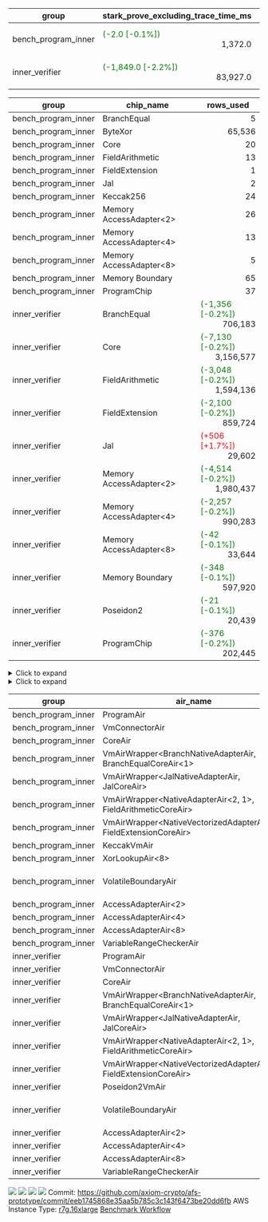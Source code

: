 | group | stark_prove_excluding_trace_time_ms | total_cells | total_cells_used | total_proof_time_ms | trace_gen_time_ms | verify_program_compile_ms |
| --- | --- | --- | --- | --- | --- | --- |
| bench_program_inner | <span style="color: green">(-2.0 [-0.1%])</span> <div style='text-align: right'>1,372.0</div>  | <span style="color: green">(-1,536 [-0.1%])</span> <div style='text-align: right'>1,915,152</div>  | <span style="color: green">(-520 [-0.4%])</span> <div style='text-align: right'>145,208</div>  | <span style="color: green">(-5.0 [-0.4%])</span> <div style='text-align: right'>1,391.0</div>  | <span style="color: green">(-3.0 [-13.6%])</span> <div style='text-align: right'>19.0</div>  |  |
| inner_verifier | <span style="color: green">(-1,849.0 [-2.2%])</span> <div style='text-align: right'>83,927.0</div>  | <span style="color: green">(-8,388,608 [-1.2%])</span> <div style='text-align: right'>706,805,784</div>  | <span style="color: green">(-5,472,177 [-1.7%])</span> <div style='text-align: right'>322,714,060</div>  | <span style="color: green">(-2,277.0 [-2.3%])</span> <div style='text-align: right'>96,757.0</div>  | <span style="color: green">(-428.0 [-3.2%])</span> <div style='text-align: right'>12,830.0</div>  | <span style="color: green">(-549.0 [-1.2%])</span> <div style='text-align: right'>45,517.0</div>  |

| group | chip_name | rows_used |
| --- | --- | --- |
| bench_program_inner | BranchEqual | <div style='text-align: right'>5</div>  |
| bench_program_inner | ByteXor | <div style='text-align: right'>65,536</div>  |
| bench_program_inner | Core | <div style='text-align: right'>20</div>  |
| bench_program_inner | FieldArithmetic | <div style='text-align: right'>13</div>  |
| bench_program_inner | FieldExtension | <div style='text-align: right'>1</div>  |
| bench_program_inner | Jal | <div style='text-align: right'>2</div>  |
| bench_program_inner | Keccak256 | <div style='text-align: right'>24</div>  |
| bench_program_inner | Memory AccessAdapter<2> | <div style='text-align: right'>26</div>  |
| bench_program_inner | Memory AccessAdapter<4> | <div style='text-align: right'>13</div>  |
| bench_program_inner | Memory AccessAdapter<8> | <div style='text-align: right'>5</div>  |
| bench_program_inner | Memory Boundary | <div style='text-align: right'>65</div>  |
| bench_program_inner | ProgramChip | <div style='text-align: right'>37</div>  |
| inner_verifier | BranchEqual | <span style="color: green">(-1,356 [-0.2%])</span> <div style='text-align: right'>706,183</div>  |
| inner_verifier | Core | <span style="color: green">(-7,130 [-0.2%])</span> <div style='text-align: right'>3,156,577</div>  |
| inner_verifier | FieldArithmetic | <span style="color: green">(-3,048 [-0.2%])</span> <div style='text-align: right'>1,594,136</div>  |
| inner_verifier | FieldExtension | <span style="color: green">(-2,100 [-0.2%])</span> <div style='text-align: right'>859,724</div>  |
| inner_verifier | Jal | <span style="color: red">(+506 [+1.7%])</span> <div style='text-align: right'>29,602</div>  |
| inner_verifier | Memory AccessAdapter<2> | <span style="color: green">(-4,514 [-0.2%])</span> <div style='text-align: right'>1,980,437</div>  |
| inner_verifier | Memory AccessAdapter<4> | <span style="color: green">(-2,257 [-0.2%])</span> <div style='text-align: right'>990,283</div>  |
| inner_verifier | Memory AccessAdapter<8> | <span style="color: green">(-42 [-0.1%])</span> <div style='text-align: right'>33,644</div>  |
| inner_verifier | Memory Boundary | <span style="color: green">(-348 [-0.1%])</span> <div style='text-align: right'>597,920</div>  |
| inner_verifier | Poseidon2 | <span style="color: green">(-21 [-0.1%])</span> <div style='text-align: right'>20,439</div>  |
| inner_verifier | ProgramChip | <span style="color: green">(-376 [-0.2%])</span> <div style='text-align: right'>202,445</div>  |

<details>
<summary>Click to expand</summary>

| group | dsl_ir | opcode | frequency |
| --- | --- | --- | --- |
| bench_program_inner |  | JAL | <div style='text-align: right'>1</div>  |
| bench_program_inner |  | STOREW | <div style='text-align: right'>2</div>  |
| bench_program_inner | AddE | FE4ADD | <div style='text-align: right'>1</div>  |
| bench_program_inner | AddF | ADD | <div style='text-align: right'>1</div>  |
| bench_program_inner | AddVI | ADD | <div style='text-align: right'>6</div>  |
| bench_program_inner | Alloc | ADD | <div style='text-align: right'>2</div>  |
| bench_program_inner | Alloc | LOADW | <div style='text-align: right'>2</div>  |
| bench_program_inner | Alloc | MUL | <div style='text-align: right'>2</div>  |
| bench_program_inner | For | ADD | <div style='text-align: right'>2</div>  |
| bench_program_inner | For | BNE | <div style='text-align: right'>3</div>  |
| bench_program_inner | For | JAL | <div style='text-align: right'>1</div>  |
| bench_program_inner | For | STOREW | <div style='text-align: right'>1</div>  |
| bench_program_inner | IfEqI | BNE | <div style='text-align: right'>2</div>  |
| bench_program_inner | ImmE | STOREW | <div style='text-align: right'>8</div>  |
| bench_program_inner | ImmF | STOREW | <div style='text-align: right'>2</div>  |
| bench_program_inner | ImmV | STOREW | <div style='text-align: right'>3</div>  |
| bench_program_inner | Keccak256 | KECCAK256 | <div style='text-align: right'>1</div>  |
| bench_program_inner | StoreV | STOREW2 | <div style='text-align: right'>2</div>  |
| inner_verifier |  | JAL | <div style='text-align: right'>1</div>  |
| inner_verifier |  | STOREW | <div style='text-align: right'>2</div>  |
| inner_verifier | AddE | FE4ADD | <span style="color: green">(-530 [-0.2%])</span> <div style='text-align: right'>228,023</div>  |
| inner_verifier | AddEFFI | LOADW | <div style='text-align: right'>132</div>  |
| inner_verifier | AddEFFI | STOREW | <div style='text-align: right'>396</div>  |
| inner_verifier | AddEFI | ADD | <span style="color: red">(+4 [+1.8%])</span> <div style='text-align: right'>224</div>  |
| inner_verifier | AddEI | ADD | <span style="color: green">(-92 [-0.1%])</span> <div style='text-align: right'>67,484</div>  |
| inner_verifier | AddFI | ADD | <span style="color: red">(+20 [+0.1%])</span> <div style='text-align: right'>13,627</div>  |
| inner_verifier | AddV | ADD | <div style='text-align: right'>6,239</div>  |
| inner_verifier | AddVI | ADD | <span style="color: green">(-504 [-0.2%])</span> <div style='text-align: right'>278,594</div>  |
| inner_verifier | Alloc | ADD | <div style='text-align: right'>24,510</div>  |
| inner_verifier | Alloc | LOADW | <div style='text-align: right'>24,510</div>  |
| inner_verifier | Alloc | MUL | <div style='text-align: right'>14,809</div>  |
| inner_verifier | AssertEqE | BNE | <div style='text-align: right'>140</div>  |
| inner_verifier | AssertEqEI | BNE | <div style='text-align: right'>4</div>  |
| inner_verifier | AssertEqF | BNE | <div style='text-align: right'>4,054</div>  |
| inner_verifier | AssertEqV | BNE | <div style='text-align: right'>1,204</div>  |
| inner_verifier | AssertEqVI | BNE | <div style='text-align: right'>171</div>  |
| inner_verifier | CycleTrackerEnd | CT_END | <span style="color: green">(-252 [-0.2%])</span> <div style='text-align: right'>107,107</div>  |
| inner_verifier | CycleTrackerStart | CT_START | <span style="color: green">(-252 [-0.2%])</span> <div style='text-align: right'>107,107</div>  |
| inner_verifier | DivE | BBE4DIV | <span style="color: green">(-504 [-0.3%])</span> <div style='text-align: right'>198,961</div>  |
| inner_verifier | DivEIN | BBE4DIV | <div style='text-align: right'>36</div>  |
| inner_verifier | DivEIN | STOREW | <div style='text-align: right'>144</div>  |
| inner_verifier | DivFIN | DIV | <div style='text-align: right'>86</div>  |
| inner_verifier | For | ADD | <span style="color: green">(-1,104 [-0.2%])</span> <div style='text-align: right'>540,643</div>  |
| inner_verifier | For | BNE | <span style="color: green">(-1,104 [-0.2%])</span> <div style='text-align: right'>560,394</div>  |
| inner_verifier | For | JAL | <div style='text-align: right'>19,751</div>  |
| inner_verifier | For | LOADW | <div style='text-align: right'>1,029</div>  |
| inner_verifier | For | STOREW | <div style='text-align: right'>18,722</div>  |
| inner_verifier | HintBitsF | HINT_BITS | <div style='text-align: right'>22</div>  |
| inner_verifier | HintInputVec | HINT_INPUT | <div style='text-align: right'>9,701</div>  |
| inner_verifier | IfEq | BNE | <div style='text-align: right'>7,587</div>  |
| inner_verifier | IfEqI | BNE | <span style="color: green">(-252 [-0.2%])</span> <div style='text-align: right'>124,657</div>  |
| inner_verifier | IfEqI | JAL | <span style="color: red">(+506 [+5.4%])</span> <div style='text-align: right'>9,830</div>  |
| inner_verifier | IfNe | BEQ | <div style='text-align: right'>6,893</div>  |
| inner_verifier | IfNe | JAL | <div style='text-align: right'>20</div>  |
| inner_verifier | IfNeI | BEQ | <div style='text-align: right'>1,079</div>  |
| inner_verifier | ImmE | STOREW | <span style="color: green">(-60 [-0.5%])</span> <div style='text-align: right'>12,508</div>  |
| inner_verifier | ImmF | STOREW | <div style='text-align: right'>15,873</div>  |
| inner_verifier | ImmV | STOREW | <span style="color: green">(-42 [-0.2%])</span> <div style='text-align: right'>22,303</div>  |
| inner_verifier | LoadE | LOADW | <span style="color: green">(-96 [-0.2%])</span> <div style='text-align: right'>42,232</div>  |
| inner_verifier | LoadE | LOADW2 | <span style="color: green">(-2,016 [-0.2%])</span> <div style='text-align: right'>818,552</div>  |
| inner_verifier | LoadF | LOADW | <div style='text-align: right'>11,473</div>  |
| inner_verifier | LoadF | LOADW2 | <span style="color: green">(-756 [-0.2%])</span> <div style='text-align: right'>305,859</div>  |
| inner_verifier | LoadV | LOADW | <div style='text-align: right'>11,843</div>  |
| inner_verifier | LoadV | LOADW2 | <div style='text-align: right'>70,929</div>  |
| inner_verifier | MulE | BBE4MUL | <span style="color: green">(-1,038 [-0.2%])</span> <div style='text-align: right'>416,127</div>  |
| inner_verifier | MulEF | MUL | <div style='text-align: right'>1,716</div>  |
| inner_verifier | MulEFI | MUL | <span style="color: green">(-16 [-1.1%])</span> <div style='text-align: right'>1,424</div>  |
| inner_verifier | MulEI | BBE4MUL | <span style="color: green">(-8 [-0.3%])</span> <div style='text-align: right'>2,720</div>  |
| inner_verifier | MulEI | STOREW | <span style="color: green">(-32 [-0.3%])</span> <div style='text-align: right'>10,880</div>  |
| inner_verifier | MulF | MUL | <div style='text-align: right'>24,377</div>  |
| inner_verifier | MulFI | MUL | <div style='text-align: right'>14</div>  |
| inner_verifier | MulV | MUL | <div style='text-align: right'>682</div>  |
| inner_verifier | MulVI | MUL | <div style='text-align: right'>8,441</div>  |
| inner_verifier | NegE | MUL | <div style='text-align: right'>204</div>  |
| inner_verifier | Poseidon2CompressBabyBear | COMP_POS2 | <div style='text-align: right'>7,287</div>  |
| inner_verifier | Poseidon2PermuteBabyBear | PERM_POS2 | <span style="color: green">(-21 [-0.2%])</span> <div style='text-align: right'>13,152</div>  |
| inner_verifier | StoreE | STOREW | <div style='text-align: right'>11,268</div>  |
| inner_verifier | StoreE | STOREW2 | <div style='text-align: right'>12,500</div>  |
| inner_verifier | StoreF | STOREW | <div style='text-align: right'>13,388</div>  |
| inner_verifier | StoreF | STOREW2 | <span style="color: green">(-252 [-0.2%])</span> <div style='text-align: right'>103,958</div>  |
| inner_verifier | StoreHintWord | ADD | <span style="color: green">(-348 [-0.2%])</span> <div style='text-align: right'>195,323</div>  |
| inner_verifier | StoreHintWord | SHINTW | <span style="color: green">(-348 [-0.2%])</span> <div style='text-align: right'>205,706</div>  |
| inner_verifier | StoreV | STOREW | <div style='text-align: right'>1,424</div>  |
| inner_verifier | StoreV | STOREW2 | <div style='text-align: right'>25,463</div>  |
| inner_verifier | SubE | FE4SUB | <span style="color: green">(-20 [-0.1%])</span> <div style='text-align: right'>13,857</div>  |
| inner_verifier | SubEF | LOADW | <span style="color: green">(-3,024 [-0.3%])</span> <div style='text-align: right'>1,191,546</div>  |
| inner_verifier | SubEF | SUB | <span style="color: green">(-1,008 [-0.3%])</span> <div style='text-align: right'>397,182</div>  |
| inner_verifier | SubEFI | ADD | <div style='text-align: right'>1,256</div>  |
| inner_verifier | SubEI | ADD | <div style='text-align: right'>288</div>  |
| inner_verifier | SubV | SUB | <div style='text-align: right'>15,386</div>  |
| inner_verifier | SubVI | SUB | <div style='text-align: right'>1,270</div>  |
| inner_verifier | SubVIN | SUB | <div style='text-align: right'>357</div>  |

</details>

<details>
<summary>Click to expand</summary>

| group | air_name | dsl_ir | opcode | cells_used |
| --- | --- | --- | --- | --- |
| bench_program_inner | <JalNativeAdapterAir,JalCoreAir> |  | JAL | <div style='text-align: right'>10</div>  |
| bench_program_inner | Boundary |  | JAL | <span style="color: green">(-8 [-42.1%])</span> <div style='text-align: right'>11</div>  |
| bench_program_inner | Boundary |  | STOREW | <span style="color: green">(-16 [-42.1%])</span> <div style='text-align: right'>22</div>  |
| bench_program_inner | CoreAir |  | STOREW | <div style='text-align: right'>110</div>  |
| bench_program_inner | <NativeVectorizedAdapterAir<4>,FieldExtensionCoreAir> | AddE | FE4ADD | <div style='text-align: right'>40</div>  |
| bench_program_inner | AccessAdapter<2> | AddE | FE4ADD | <div style='text-align: right'>66</div>  |
| bench_program_inner | AccessAdapter<4> | AddE | FE4ADD | <div style='text-align: right'>39</div>  |
| bench_program_inner | Boundary | AddE | FE4ADD | <span style="color: green">(-32 [-42.1%])</span> <div style='text-align: right'>44</div>  |
| bench_program_inner | <NativeAdapterAir<2, 1>,FieldArithmeticCoreAir> | AddF | ADD | <div style='text-align: right'>30</div>  |
| bench_program_inner | Boundary | AddF | ADD | <span style="color: green">(-8 [-42.1%])</span> <div style='text-align: right'>11</div>  |
| bench_program_inner | <NativeAdapterAir<2, 1>,FieldArithmeticCoreAir> | AddVI | ADD | <div style='text-align: right'>180</div>  |
| bench_program_inner | Boundary | AddVI | ADD | <span style="color: green">(-16 [-42.1%])</span> <div style='text-align: right'>22</div>  |
| bench_program_inner | <NativeAdapterAir<2, 1>,FieldArithmeticCoreAir> | Alloc | ADD | <div style='text-align: right'>60</div>  |
| bench_program_inner | Boundary | Alloc | LOADW | <span style="color: green">(-16 [-42.1%])</span> <div style='text-align: right'>22</div>  |
| bench_program_inner | CoreAir | Alloc | LOADW | <div style='text-align: right'>110</div>  |
| bench_program_inner | <NativeAdapterAir<2, 1>,FieldArithmeticCoreAir> | Alloc | MUL | <div style='text-align: right'>60</div>  |
| bench_program_inner | <NativeAdapterAir<2, 1>,FieldArithmeticCoreAir> | For | ADD | <div style='text-align: right'>60</div>  |
| bench_program_inner | <BranchNativeAdapterAir,BranchEqualCoreAir<1>> | For | BNE | <div style='text-align: right'>69</div>  |
| bench_program_inner | <JalNativeAdapterAir,JalCoreAir> | For | JAL | <div style='text-align: right'>10</div>  |
| bench_program_inner | Boundary | For | STOREW | <span style="color: green">(-8 [-42.1%])</span> <div style='text-align: right'>11</div>  |
| bench_program_inner | CoreAir | For | STOREW | <div style='text-align: right'>55</div>  |
| bench_program_inner | <BranchNativeAdapterAir,BranchEqualCoreAir<1>> | IfEqI | BNE | <div style='text-align: right'>46</div>  |
| bench_program_inner | Boundary | ImmE | STOREW | <span style="color: green">(-64 [-42.1%])</span> <div style='text-align: right'>88</div>  |
| bench_program_inner | CoreAir | ImmE | STOREW | <div style='text-align: right'>440</div>  |
| bench_program_inner | Boundary | ImmF | STOREW | <span style="color: green">(-16 [-42.1%])</span> <div style='text-align: right'>22</div>  |
| bench_program_inner | CoreAir | ImmF | STOREW | <div style='text-align: right'>110</div>  |
| bench_program_inner | Boundary | ImmV | STOREW | <span style="color: green">(-16 [-42.1%])</span> <div style='text-align: right'>22</div>  |
| bench_program_inner | CoreAir | ImmV | STOREW | <div style='text-align: right'>165</div>  |
| bench_program_inner | AccessAdapter<2> | Keccak256 | KECCAK256 | <div style='text-align: right'>220</div>  |
| bench_program_inner | AccessAdapter<4> | Keccak256 | KECCAK256 | <div style='text-align: right'>130</div>  |
| bench_program_inner | AccessAdapter<8> | Keccak256 | KECCAK256 | <div style='text-align: right'>85</div>  |
| bench_program_inner | Boundary | Keccak256 | KECCAK256 | <span style="color: green">(-304 [-42.1%])</span> <div style='text-align: right'>418</div>  |
| bench_program_inner | KeccakVmAir | Keccak256 | KECCAK256 | <div style='text-align: right'>76,752</div>  |
| bench_program_inner | Boundary | StoreV | STOREW2 | <span style="color: green">(-16 [-42.1%])</span> <div style='text-align: right'>22</div>  |
| bench_program_inner | CoreAir | StoreV | STOREW2 | <div style='text-align: right'>110</div>  |
| inner_verifier | <JalNativeAdapterAir,JalCoreAir> |  | JAL | <div style='text-align: right'>10</div>  |
| inner_verifier | Boundary |  | JAL | <span style="color: green">(-8 [-42.1%])</span> <div style='text-align: right'>11</div>  |
| inner_verifier | Boundary |  | STOREW | <span style="color: green">(-16 [-42.1%])</span> <div style='text-align: right'>22</div>  |
| inner_verifier | CoreAir |  | STOREW | <div style='text-align: right'>110</div>  |
| inner_verifier | <NativeVectorizedAdapterAir<4>,FieldExtensionCoreAir> | AddE | FE4ADD | <span style="color: green">(-21,200 [-0.2%])</span> <div style='text-align: right'>9,120,920</div>  |
| inner_verifier | AccessAdapter<2> | AddE | FE4ADD | <span style="color: green">(-242 [-0.0%])</span> <div style='text-align: right'>1,111,726</div>  |
| inner_verifier | AccessAdapter<4> | AddE | FE4ADD | <span style="color: green">(-143 [-0.0%])</span> <div style='text-align: right'>656,929</div>  |
| inner_verifier | Boundary | AddE | FE4ADD | <span style="color: green">(-871,936 [-42.1%])</span> <div style='text-align: right'>1,198,912</div>  |
| inner_verifier | AccessAdapter<2> | AddEFFI | LOADW | <span style="color: green">(-22 [-2.3%])</span> <div style='text-align: right'>946</div>  |
| inner_verifier | AccessAdapter<4> | AddEFFI | LOADW | <span style="color: green">(-26 [-2.3%])</span> <div style='text-align: right'>1,118</div>  |
| inner_verifier | Boundary | AddEFFI | LOADW | <span style="color: green">(-176 [-42.1%])</span> <div style='text-align: right'>242</div>  |
| inner_verifier | CoreAir | AddEFFI | LOADW | <div style='text-align: right'>7,260</div>  |
| inner_verifier | AccessAdapter<2> | AddEFFI | STOREW | <span style="color: green">(-22 [-2.3%])</span> <div style='text-align: right'>946</div>  |
| inner_verifier | Boundary | AddEFFI | STOREW | <span style="color: green">(-528 [-42.1%])</span> <div style='text-align: right'>726</div>  |
| inner_verifier | CoreAir | AddEFFI | STOREW | <div style='text-align: right'>21,780</div>  |
| inner_verifier | <NativeAdapterAir<2, 1>,FieldArithmeticCoreAir> | AddEFI | ADD | <span style="color: red">(+120 [+1.8%])</span> <div style='text-align: right'>6,720</div>  |
| inner_verifier | AccessAdapter<2> | AddEFI | ADD | <span style="color: red">(+110 [+13.9%])</span> <div style='text-align: right'>902</div>  |
| inner_verifier | AccessAdapter<4> | AddEFI | ADD | <span style="color: red">(+65 [+13.9%])</span> <div style='text-align: right'>533</div>  |
| inner_verifier | Boundary | AddEFI | ADD | <span style="color: green">(-896 [-42.1%])</span> <div style='text-align: right'>1,232</div>  |
| inner_verifier | <NativeAdapterAir<2, 1>,FieldArithmeticCoreAir> | AddEI | ADD | <span style="color: green">(-2,760 [-0.1%])</span> <div style='text-align: right'>2,024,520</div>  |
| inner_verifier | AccessAdapter<2> | AddEI | ADD | <span style="color: green">(-264 [-0.1%])</span> <div style='text-align: right'>378,730</div>  |
| inner_verifier | AccessAdapter<4> | AddEI | ADD | <span style="color: green">(-156 [-0.1%])</span> <div style='text-align: right'>223,795</div>  |
| inner_verifier | Boundary | AddEI | ADD | <span style="color: green">(-476,100 [-42.1%])</span> <div style='text-align: right'>654,324</div>  |
| inner_verifier | <NativeAdapterAir<2, 1>,FieldArithmeticCoreAir> | AddFI | ADD | <span style="color: red">(+600 [+0.1%])</span> <div style='text-align: right'>408,810</div>  |
| inner_verifier | Boundary | AddFI | ADD | <span style="color: green">(-192 [-42.1%])</span> <div style='text-align: right'>264</div>  |
| inner_verifier | <NativeAdapterAir<2, 1>,FieldArithmeticCoreAir> | AddV | ADD | <div style='text-align: right'>187,170</div>  |
| inner_verifier | Boundary | AddV | ADD | <span style="color: green">(-16 [-42.1%])</span> <div style='text-align: right'>22</div>  |
| inner_verifier | <NativeAdapterAir<2, 1>,FieldArithmeticCoreAir> | AddVI | ADD | <span style="color: green">(-15,120 [-0.2%])</span> <div style='text-align: right'>8,357,820</div>  |
| inner_verifier | Boundary | AddVI | ADD | <span style="color: green">(-6,280 [-42.1%])</span> <div style='text-align: right'>8,635</div>  |
| inner_verifier | <NativeAdapterAir<2, 1>,FieldArithmeticCoreAir> | Alloc | ADD | <div style='text-align: right'>735,300</div>  |
| inner_verifier | Boundary | Alloc | LOADW | <span style="color: green">(-696 [-42.1%])</span> <div style='text-align: right'>957</div>  |
| inner_verifier | CoreAir | Alloc | LOADW | <div style='text-align: right'>1,348,050</div>  |
| inner_verifier | <NativeAdapterAir<2, 1>,FieldArithmeticCoreAir> | Alloc | MUL | <div style='text-align: right'>444,270</div>  |
| inner_verifier | AccessAdapter<2> | Alloc | MUL | <div style='text-align: right'>22</div>  |
| inner_verifier | AccessAdapter<4> | Alloc | MUL | <div style='text-align: right'>26</div>  |
| inner_verifier | <BranchNativeAdapterAir,BranchEqualCoreAir<1>> | AssertEqE | BNE | <div style='text-align: right'>3,220</div>  |
| inner_verifier | AccessAdapter<2> | AssertEqE | BNE | <div style='text-align: right'>770</div>  |
| inner_verifier | AccessAdapter<4> | AssertEqE | BNE | <div style='text-align: right'>455</div>  |
| inner_verifier | <BranchNativeAdapterAir,BranchEqualCoreAir<1>> | AssertEqEI | BNE | <div style='text-align: right'>92</div>  |
| inner_verifier | AccessAdapter<2> | AssertEqEI | BNE | <div style='text-align: right'>22</div>  |
| inner_verifier | AccessAdapter<4> | AssertEqEI | BNE | <div style='text-align: right'>13</div>  |
| inner_verifier | <BranchNativeAdapterAir,BranchEqualCoreAir<1>> | AssertEqF | BNE | <div style='text-align: right'>93,242</div>  |
| inner_verifier | <BranchNativeAdapterAir,BranchEqualCoreAir<1>> | AssertEqV | BNE | <div style='text-align: right'>27,692</div>  |
| inner_verifier | <BranchNativeAdapterAir,BranchEqualCoreAir<1>> | AssertEqVI | BNE | <div style='text-align: right'>3,933</div>  |
| inner_verifier | CoreAir | CycleTrackerEnd | CT_END | <span style="color: green">(-13,860 [-0.2%])</span> <div style='text-align: right'>5,890,885</div>  |
| inner_verifier | CoreAir | CycleTrackerStart | CT_START | <span style="color: green">(-13,860 [-0.2%])</span> <div style='text-align: right'>5,890,885</div>  |
| inner_verifier | <NativeVectorizedAdapterAir<4>,FieldExtensionCoreAir> | DivE | BBE4DIV | <span style="color: green">(-20,160 [-0.3%])</span> <div style='text-align: right'>7,958,440</div>  |
| inner_verifier | AccessAdapter<2> | DivE | BBE4DIV | <span style="color: green">(-22,176 [-0.3%])</span> <div style='text-align: right'>8,738,290</div>  |
| inner_verifier | AccessAdapter<4> | DivE | BBE4DIV | <span style="color: green">(-13,104 [-0.3%])</span> <div style='text-align: right'>5,163,535</div>  |
| inner_verifier | <NativeVectorizedAdapterAir<4>,FieldExtensionCoreAir> | DivEIN | BBE4DIV | <div style='text-align: right'>1,440</div>  |
| inner_verifier | AccessAdapter<2> | DivEIN | BBE4DIV | <span style="color: red">(+66 [+4.5%])</span> <div style='text-align: right'>1,540</div>  |
| inner_verifier | AccessAdapter<4> | DivEIN | BBE4DIV | <span style="color: red">(+39 [+4.5%])</span> <div style='text-align: right'>910</div>  |
| inner_verifier | Boundary | DivEIN | BBE4DIV | <span style="color: green">(-192 [-42.1%])</span> <div style='text-align: right'>264</div>  |
| inner_verifier | AccessAdapter<2> | DivEIN | STOREW | <div style='text-align: right'>517</div>  |
| inner_verifier | AccessAdapter<4> | DivEIN | STOREW | <div style='text-align: right'>143</div>  |
| inner_verifier | CoreAir | DivEIN | STOREW | <div style='text-align: right'>7,920</div>  |
| inner_verifier | <NativeAdapterAir<2, 1>,FieldArithmeticCoreAir> | DivFIN | DIV | <div style='text-align: right'>2,580</div>  |
| inner_verifier | <NativeAdapterAir<2, 1>,FieldArithmeticCoreAir> | For | ADD | <span style="color: green">(-33,120 [-0.2%])</span> <div style='text-align: right'>16,219,290</div>  |
| inner_verifier | <BranchNativeAdapterAir,BranchEqualCoreAir<1>> | For | BNE | <span style="color: green">(-25,392 [-0.2%])</span> <div style='text-align: right'>12,889,062</div>  |
| inner_verifier | <JalNativeAdapterAir,JalCoreAir> | For | JAL | <div style='text-align: right'>197,510</div>  |
| inner_verifier | AccessAdapter<2> | For | JAL | <div style='text-align: right'>473</div>  |
| inner_verifier | AccessAdapter<4> | For | JAL | <div style='text-align: right'>559</div>  |
| inner_verifier | Boundary | For | LOADW | <span style="color: green">(-168 [-42.1%])</span> <div style='text-align: right'>231</div>  |
| inner_verifier | CoreAir | For | LOADW | <div style='text-align: right'>56,595</div>  |
| inner_verifier | Boundary | For | STOREW | <span style="color: green">(-408 [-42.1%])</span> <div style='text-align: right'>561</div>  |
| inner_verifier | CoreAir | For | STOREW | <div style='text-align: right'>1,029,710</div>  |
| inner_verifier | CoreAir | HintBitsF | HINT_BITS | <div style='text-align: right'>1,210</div>  |
| inner_verifier | CoreAir | HintInputVec | HINT_INPUT | <div style='text-align: right'>533,555</div>  |
| inner_verifier | <BranchNativeAdapterAir,BranchEqualCoreAir<1>> | IfEq | BNE | <div style='text-align: right'>174,501</div>  |
| inner_verifier | <BranchNativeAdapterAir,BranchEqualCoreAir<1>> | IfEqI | BNE | <span style="color: green">(-5,796 [-0.2%])</span> <div style='text-align: right'>2,867,111</div>  |
| inner_verifier | <JalNativeAdapterAir,JalCoreAir> | IfEqI | JAL | <span style="color: red">(+5,060 [+5.4%])</span> <div style='text-align: right'>98,300</div>  |
| inner_verifier | <BranchNativeAdapterAir,BranchEqualCoreAir<1>> | IfNe | BEQ | <div style='text-align: right'>158,539</div>  |
| inner_verifier | <JalNativeAdapterAir,JalCoreAir> | IfNe | JAL | <div style='text-align: right'>200</div>  |
| inner_verifier | <BranchNativeAdapterAir,BranchEqualCoreAir<1>> | IfNeI | BEQ | <div style='text-align: right'>24,817</div>  |
| inner_verifier | AccessAdapter<2> | ImmE | STOREW | <span style="color: red">(+22 [+0.5%])</span> <div style='text-align: right'>4,114</div>  |
| inner_verifier | AccessAdapter<4> | ImmE | STOREW | <span style="color: red">(+13 [+0.5%])</span> <div style='text-align: right'>2,431</div>  |
| inner_verifier | Boundary | ImmE | STOREW | <span style="color: green">(-90,532 [-42.2%])</span> <div style='text-align: right'>124,168</div>  |
| inner_verifier | CoreAir | ImmE | STOREW | <span style="color: green">(-3,300 [-0.5%])</span> <div style='text-align: right'>687,940</div>  |
| inner_verifier | Boundary | ImmF | STOREW | <span style="color: green">(-984 [-42.1%])</span> <div style='text-align: right'>1,353</div>  |
| inner_verifier | CoreAir | ImmF | STOREW | <div style='text-align: right'>873,015</div>  |
| inner_verifier | Boundary | ImmV | STOREW | <span style="color: green">(-6,344 [-42.1%])</span> <div style='text-align: right'>8,723</div>  |
| inner_verifier | CoreAir | ImmV | STOREW | <span style="color: green">(-2,310 [-0.2%])</span> <div style='text-align: right'>1,226,665</div>  |
| inner_verifier | AccessAdapter<2> | LoadE | LOADW | <span style="color: green">(-682 [-1.1%])</span> <div style='text-align: right'>61,534</div>  |
| inner_verifier | AccessAdapter<4> | LoadE | LOADW | <span style="color: green">(-403 [-1.1%])</span> <div style='text-align: right'>36,361</div>  |
| inner_verifier | Boundary | LoadE | LOADW | <span style="color: green">(-217,200 [-42.0%])</span> <div style='text-align: right'>299,904</div>  |
| inner_verifier | CoreAir | LoadE | LOADW | <span style="color: green">(-5,280 [-0.2%])</span> <div style='text-align: right'>2,322,760</div>  |
| inner_verifier | AccessAdapter<2> | LoadE | LOADW2 | <div style='text-align: right'>24,090</div>  |
| inner_verifier | AccessAdapter<4> | LoadE | LOADW2 | <div style='text-align: right'>14,235</div>  |
| inner_verifier | Boundary | LoadE | LOADW2 | <span style="color: green">(-32 [-42.1%])</span> <div style='text-align: right'>44</div>  |
| inner_verifier | CoreAir | LoadE | LOADW2 | <span style="color: green">(-110,880 [-0.2%])</span> <div style='text-align: right'>45,020,360</div>  |
| inner_verifier | AccessAdapter<2> | LoadF | LOADW | <div style='text-align: right'>22,176</div>  |
| inner_verifier | AccessAdapter<4> | LoadF | LOADW | <div style='text-align: right'>13,104</div>  |
| inner_verifier | AccessAdapter<8> | LoadF | LOADW | <div style='text-align: right'>8,568</div>  |
| inner_verifier | Boundary | LoadF | LOADW | <span style="color: green">(-208 [-42.1%])</span> <div style='text-align: right'>286</div>  |
| inner_verifier | CoreAir | LoadF | LOADW | <div style='text-align: right'>631,015</div>  |
| inner_verifier | AccessAdapter<2> | LoadF | LOADW2 | <div style='text-align: right'>605</div>  |
| inner_verifier | AccessAdapter<4> | LoadF | LOADW2 | <div style='text-align: right'>364</div>  |
| inner_verifier | AccessAdapter<8> | LoadF | LOADW2 | <div style='text-align: right'>391</div>  |
| inner_verifier | Boundary | LoadF | LOADW2 | <span style="color: green">(-216 [-42.1%])</span> <div style='text-align: right'>297</div>  |
| inner_verifier | CoreAir | LoadF | LOADW2 | <span style="color: green">(-41,580 [-0.2%])</span> <div style='text-align: right'>16,822,245</div>  |
| inner_verifier | Boundary | LoadV | LOADW | <span style="color: green">(-5,784 [-42.1%])</span> <div style='text-align: right'>7,953</div>  |
| inner_verifier | CoreAir | LoadV | LOADW | <div style='text-align: right'>651,365</div>  |
| inner_verifier | Boundary | LoadV | LOADW2 | <span style="color: green">(-680 [-42.1%])</span> <div style='text-align: right'>935</div>  |
| inner_verifier | CoreAir | LoadV | LOADW2 | <div style='text-align: right'>3,901,095</div>  |
| inner_verifier | <NativeVectorizedAdapterAir<4>,FieldExtensionCoreAir> | MulE | BBE4MUL | <span style="color: green">(-41,520 [-0.2%])</span> <div style='text-align: right'>16,645,080</div>  |
| inner_verifier | AccessAdapter<2> | MulE | BBE4MUL | <span style="color: green">(-572 [-0.1%])</span> <div style='text-align: right'>498,498</div>  |
| inner_verifier | AccessAdapter<4> | MulE | BBE4MUL | <span style="color: green">(-338 [-0.1%])</span> <div style='text-align: right'>294,567</div>  |
| inner_verifier | Boundary | MulE | BBE4MUL | <span style="color: green">(-510,372 [-42.1%])</span> <div style='text-align: right'>701,448</div>  |
| inner_verifier | <NativeAdapterAir<2, 1>,FieldArithmeticCoreAir> | MulEF | MUL | <div style='text-align: right'>51,480</div>  |
| inner_verifier | AccessAdapter<2> | MulEF | MUL | <span style="color: green">(-44 [-0.5%])</span> <div style='text-align: right'>8,448</div>  |
| inner_verifier | AccessAdapter<4> | MulEF | MUL | <span style="color: green">(-26 [-0.5%])</span> <div style='text-align: right'>4,992</div>  |
| inner_verifier | Boundary | MulEF | MUL | <span style="color: green">(-384 [-42.1%])</span> <div style='text-align: right'>528</div>  |
| inner_verifier | <NativeAdapterAir<2, 1>,FieldArithmeticCoreAir> | MulEFI | MUL | <span style="color: green">(-480 [-1.1%])</span> <div style='text-align: right'>42,720</div>  |
| inner_verifier | AccessAdapter<2> | MulEFI | MUL | <span style="color: green">(-110 [-5.5%])</span> <div style='text-align: right'>1,892</div>  |
| inner_verifier | AccessAdapter<4> | MulEFI | MUL | <span style="color: green">(-65 [-5.5%])</span> <div style='text-align: right'>1,118</div>  |
| inner_verifier | Boundary | MulEFI | MUL | <span style="color: green">(-10,048 [-42.1%])</span> <div style='text-align: right'>13,816</div>  |
| inner_verifier | <NativeVectorizedAdapterAir<4>,FieldExtensionCoreAir> | MulEI | BBE4MUL | <span style="color: green">(-320 [-0.3%])</span> <div style='text-align: right'>108,800</div>  |
| inner_verifier | AccessAdapter<2> | MulEI | BBE4MUL | <span style="color: green">(-22 [-0.0%])</span> <div style='text-align: right'>163,856</div>  |
| inner_verifier | AccessAdapter<4> | MulEI | BBE4MUL | <span style="color: green">(-13 [-0.0%])</span> <div style='text-align: right'>96,824</div>  |
| inner_verifier | Boundary | MulEI | BBE4MUL | <span style="color: green">(-64,544 [-42.1%])</span> <div style='text-align: right'>88,748</div>  |
| inner_verifier | AccessAdapter<2> | MulEI | STOREW | <span style="color: green">(-176 [-0.3%])</span> <div style='text-align: right'>59,598</div>  |
| inner_verifier | AccessAdapter<4> | MulEI | STOREW | <span style="color: green">(-104 [-0.3%])</span> <div style='text-align: right'>35,087</div>  |
| inner_verifier | Boundary | MulEI | STOREW | <span style="color: green">(-24 [-42.1%])</span> <div style='text-align: right'>33</div>  |
| inner_verifier | CoreAir | MulEI | STOREW | <span style="color: green">(-1,760 [-0.3%])</span> <div style='text-align: right'>598,400</div>  |
| inner_verifier | <NativeAdapterAir<2, 1>,FieldArithmeticCoreAir> | MulF | MUL | <div style='text-align: right'>731,310</div>  |
| inner_verifier | Boundary | MulF | MUL | <span style="color: green">(-8 [-42.1%])</span> <div style='text-align: right'>11</div>  |
| inner_verifier | <NativeAdapterAir<2, 1>,FieldArithmeticCoreAir> | MulFI | MUL | <div style='text-align: right'>420</div>  |
| inner_verifier | Boundary | MulFI | MUL | <span style="color: green">(-8 [-42.1%])</span> <div style='text-align: right'>11</div>  |
| inner_verifier | <NativeAdapterAir<2, 1>,FieldArithmeticCoreAir> | MulV | MUL | <div style='text-align: right'>20,460</div>  |
| inner_verifier | Boundary | MulV | MUL | <span style="color: green">(-5,432 [-42.1%])</span> <div style='text-align: right'>7,469</div>  |
| inner_verifier | <NativeAdapterAir<2, 1>,FieldArithmeticCoreAir> | MulVI | MUL | <div style='text-align: right'>253,230</div>  |
| inner_verifier | Boundary | MulVI | MUL | <span style="color: green">(-56 [-42.1%])</span> <div style='text-align: right'>77</div>  |
| inner_verifier | <NativeAdapterAir<2, 1>,FieldArithmeticCoreAir> | NegE | MUL | <div style='text-align: right'>6,120</div>  |
| inner_verifier | AccessAdapter<2> | NegE | MUL | <span style="color: red">(+66 [+5.2%])</span> <div style='text-align: right'>1,342</div>  |
| inner_verifier | AccessAdapter<4> | NegE | MUL | <span style="color: red">(+39 [+5.2%])</span> <div style='text-align: right'>793</div>  |
| inner_verifier | Boundary | NegE | MUL | <span style="color: green">(-992 [-42.1%])</span> <div style='text-align: right'>1,364</div>  |
| inner_verifier | AccessAdapter<2> | Poseidon2CompressBabyBear | COMP_POS2 | <div style='text-align: right'>298,452</div>  |
| inner_verifier | AccessAdapter<4> | Poseidon2CompressBabyBear | COMP_POS2 | <div style='text-align: right'>176,358</div>  |
| inner_verifier | AccessAdapter<8> | Poseidon2CompressBabyBear | COMP_POS2 | <div style='text-align: right'>115,311</div>  |
| inner_verifier | Poseidon2VmAir<BabyBear> | Poseidon2CompressBabyBear | COMP_POS2 | <div style='text-align: right'>3,045,966</div>  |
| inner_verifier | AccessAdapter<2> | Poseidon2PermuteBabyBear | PERM_POS2 | <span style="color: green">(-1,386 [-0.2%])</span> <div style='text-align: right'>618,926</div>  |
| inner_verifier | AccessAdapter<4> | Poseidon2PermuteBabyBear | PERM_POS2 | <span style="color: green">(-819 [-0.2%])</span> <div style='text-align: right'>366,145</div>  |
| inner_verifier | AccessAdapter<8> | Poseidon2PermuteBabyBear | PERM_POS2 | <span style="color: green">(-357 [-0.1%])</span> <div style='text-align: right'>241,179</div>  |
| inner_verifier | Poseidon2VmAir<BabyBear> | Poseidon2PermuteBabyBear | PERM_POS2 | <span style="color: green">(-8,778 [-0.2%])</span> <div style='text-align: right'>5,497,536</div>  |
| inner_verifier | AccessAdapter<2> | StoreE | STOREW | <div style='text-align: right'>7,898</div>  |
| inner_verifier | AccessAdapter<4> | StoreE | STOREW | <div style='text-align: right'>4,667</div>  |
| inner_verifier | Boundary | StoreE | STOREW | <span style="color: green">(-90,144 [-42.1%])</span> <div style='text-align: right'>123,948</div>  |
| inner_verifier | CoreAir | StoreE | STOREW | <div style='text-align: right'>619,740</div>  |
| inner_verifier | AccessAdapter<2> | StoreE | STOREW2 | <div style='text-align: right'>52,668</div>  |
| inner_verifier | AccessAdapter<4> | StoreE | STOREW2 | <div style='text-align: right'>31,122</div>  |
| inner_verifier | Boundary | StoreE | STOREW2 | <span style="color: green">(-11,968 [-42.1%])</span> <div style='text-align: right'>16,456</div>  |
| inner_verifier | CoreAir | StoreE | STOREW2 | <div style='text-align: right'>687,500</div>  |
| inner_verifier | Boundary | StoreF | STOREW | <span style="color: green">(-107,104 [-42.1%])</span> <div style='text-align: right'>147,268</div>  |
| inner_verifier | CoreAir | StoreF | STOREW | <div style='text-align: right'>736,340</div>  |
| inner_verifier | AccessAdapter<2> | StoreF | STOREW2 | <span style="color: green">(-1,386 [-0.3%])</span> <div style='text-align: right'>529,562</div>  |
| inner_verifier | AccessAdapter<4> | StoreF | STOREW2 | <span style="color: green">(-819 [-0.3%])</span> <div style='text-align: right'>313,339</div>  |
| inner_verifier | AccessAdapter<8> | StoreF | STOREW2 | <span style="color: green">(-357 [-0.2%])</span> <div style='text-align: right'>206,499</div>  |
| inner_verifier | Boundary | StoreF | STOREW2 | <span style="color: green">(-24,928 [-42.1%])</span> <div style='text-align: right'>34,276</div>  |
| inner_verifier | CoreAir | StoreF | STOREW2 | <span style="color: green">(-13,860 [-0.2%])</span> <div style='text-align: right'>5,717,690</div>  |
| inner_verifier | <NativeAdapterAir<2, 1>,FieldArithmeticCoreAir> | StoreHintWord | ADD | <span style="color: green">(-10,440 [-0.2%])</span> <div style='text-align: right'>5,859,690</div>  |
| inner_verifier | Boundary | StoreHintWord | SHINTW | <span style="color: green">(-1,652,260 [-42.2%])</span> <div style='text-align: right'>2,262,766</div>  |
| inner_verifier | CoreAir | StoreHintWord | SHINTW | <span style="color: green">(-19,140 [-0.2%])</span> <div style='text-align: right'>11,313,830</div>  |
| inner_verifier | Boundary | StoreV | STOREW | <span style="color: green">(-11,392 [-42.1%])</span> <div style='text-align: right'>15,664</div>  |
| inner_verifier | CoreAir | StoreV | STOREW | <div style='text-align: right'>78,320</div>  |
| inner_verifier | Boundary | StoreV | STOREW2 | <span style="color: green">(-201,904 [-42.1%])</span> <div style='text-align: right'>277,618</div>  |
| inner_verifier | CoreAir | StoreV | STOREW2 | <div style='text-align: right'>1,400,465</div>  |
| inner_verifier | <NativeVectorizedAdapterAir<4>,FieldExtensionCoreAir> | SubE | FE4SUB | <span style="color: green">(-800 [-0.1%])</span> <div style='text-align: right'>554,280</div>  |
| inner_verifier | AccessAdapter<2> | SubE | FE4SUB | <span style="color: green">(-506 [-0.1%])</span> <div style='text-align: right'>455,510</div>  |
| inner_verifier | AccessAdapter<4> | SubE | FE4SUB | <span style="color: green">(-299 [-0.1%])</span> <div style='text-align: right'>269,165</div>  |
| inner_verifier | Boundary | SubE | FE4SUB | <span style="color: green">(-403,460 [-42.1%])</span> <div style='text-align: right'>554,444</div>  |
| inner_verifier | AccessAdapter<2> | SubEF | LOADW | <span style="color: green">(-11,088 [-0.3%])</span> <div style='text-align: right'>4,369,002</div>  |
| inner_verifier | CoreAir | SubEF | LOADW | <span style="color: green">(-166,320 [-0.3%])</span> <div style='text-align: right'>65,535,030</div>  |
| inner_verifier | <NativeAdapterAir<2, 1>,FieldArithmeticCoreAir> | SubEF | SUB | <span style="color: green">(-30,240 [-0.3%])</span> <div style='text-align: right'>11,915,460</div>  |
| inner_verifier | AccessAdapter<2> | SubEF | SUB | <span style="color: green">(-11,088 [-0.3%])</span> <div style='text-align: right'>4,369,002</div>  |
| inner_verifier | AccessAdapter<4> | SubEF | SUB | <span style="color: green">(-13,104 [-0.3%])</span> <div style='text-align: right'>5,163,366</div>  |
| inner_verifier | <NativeAdapterAir<2, 1>,FieldArithmeticCoreAir> | SubEFI | ADD | <div style='text-align: right'>37,680</div>  |
| inner_verifier | AccessAdapter<2> | SubEFI | ADD | <div style='text-align: right'>506</div>  |
| inner_verifier | AccessAdapter<4> | SubEFI | ADD | <div style='text-align: right'>299</div>  |
| inner_verifier | Boundary | SubEFI | ADD | <span style="color: green">(-9,312 [-42.1%])</span> <div style='text-align: right'>12,804</div>  |
| inner_verifier | <NativeAdapterAir<2, 1>,FieldArithmeticCoreAir> | SubEI | ADD | <div style='text-align: right'>8,640</div>  |
| inner_verifier | AccessAdapter<2> | SubEI | ADD | <span style="color: green">(-132 [-5.6%])</span> <div style='text-align: right'>2,244</div>  |
| inner_verifier | AccessAdapter<4> | SubEI | ADD | <span style="color: green">(-78 [-5.6%])</span> <div style='text-align: right'>1,326</div>  |
| inner_verifier | Boundary | SubEI | ADD | <span style="color: green">(-384 [-42.1%])</span> <div style='text-align: right'>528</div>  |
| inner_verifier | <NativeAdapterAir<2, 1>,FieldArithmeticCoreAir> | SubV | SUB | <div style='text-align: right'>461,580</div>  |
| inner_verifier | Boundary | SubV | SUB | <span style="color: green">(-32 [-42.1%])</span> <div style='text-align: right'>44</div>  |
| inner_verifier | <NativeAdapterAir<2, 1>,FieldArithmeticCoreAir> | SubVI | SUB | <div style='text-align: right'>38,100</div>  |
| inner_verifier | Boundary | SubVI | SUB | <span style="color: green">(-5,624 [-42.1%])</span> <div style='text-align: right'>7,733</div>  |
| inner_verifier | <NativeAdapterAir<2, 1>,FieldArithmeticCoreAir> | SubVIN | SUB | <div style='text-align: right'>10,710</div>  |

</details>

| group | air_name | cells | constraints | interactions | main_cols | perm_cols | prep_cols | quotient_deg | rows |
| --- | --- | --- | --- | --- | --- | --- | --- | --- | --- |
| bench_program_inner | ProgramAir | <div style='text-align: right'>1,152</div>  | <div style='text-align: right'>4</div>  | <div style='text-align: right'>1</div>  | <div style='text-align: right'>10</div>  | <div style='text-align: right'>8</div>  |  | <div style='text-align: right'>1</div>  | <div style='text-align: right'>64</div>  |
| bench_program_inner | VmConnectorAir | <div style='text-align: right'>32</div>  | <div style='text-align: right'>8</div>  | <div style='text-align: right'>3</div>  | <div style='text-align: right'>4</div>  | <div style='text-align: right'>12</div>  | <div style='text-align: right'>1</div>  | <div style='text-align: right'>2</div>  | <div style='text-align: right'>2</div>  |
| bench_program_inner | CoreAir | <div style='text-align: right'>3,168</div>  | <div style='text-align: right'>83</div>  | <div style='text-align: right'>19</div>  | <div style='text-align: right'>55</div>  | <div style='text-align: right'>44</div>  |  | <div style='text-align: right'>2</div>  | <div style='text-align: right'>32</div>  |
| bench_program_inner | VmAirWrapper<BranchNativeAdapterAir, BranchEqualCoreAir<1> | <div style='text-align: right'>568</div>  | <div style='text-align: right'>28</div>  | <div style='text-align: right'>11</div>  | <div style='text-align: right'>23</div>  | <div style='text-align: right'>48</div>  |  | <div style='text-align: right'>2</div>  | <div style='text-align: right'>8</div>  |
| bench_program_inner | VmAirWrapper<JalNativeAdapterAir, JalCoreAir> | <div style='text-align: right'>60</div>  | <div style='text-align: right'>8</div>  | <div style='text-align: right'>7</div>  | <div style='text-align: right'>10</div>  | <div style='text-align: right'>20</div>  |  | <div style='text-align: right'>2</div>  | <div style='text-align: right'>2</div>  |
| bench_program_inner | VmAirWrapper<NativeAdapterAir<2, 1>, FieldArithmeticCoreAir> | <div style='text-align: right'>1,056</div>  | <div style='text-align: right'>27</div>  | <div style='text-align: right'>15</div>  | <div style='text-align: right'>30</div>  | <div style='text-align: right'>36</div>  |  | <div style='text-align: right'>2</div>  | <div style='text-align: right'>16</div>  |
| bench_program_inner | VmAirWrapper<NativeVectorizedAdapterAir<4>, FieldExtensionCoreAir> | <div style='text-align: right'>76</div>  | <div style='text-align: right'>27</div>  | <div style='text-align: right'>15</div>  | <div style='text-align: right'>40</div>  | <div style='text-align: right'>36</div>  |  | <div style='text-align: right'>2</div>  | <div style='text-align: right'>1</div>  |
| bench_program_inner | KeccakVmAir | <div style='text-align: right'>132,544</div>  | <div style='text-align: right'>2,251</div>  | <div style='text-align: right'>235</div>  | <div style='text-align: right'>3,198</div>  | <div style='text-align: right'>944</div>  |  | <div style='text-align: right'>2</div>  | <div style='text-align: right'>32</div>  |
| bench_program_inner | XorLookupAir<8> | <div style='text-align: right'>589,824</div>  | <div style='text-align: right'>4</div>  | <div style='text-align: right'>1</div>  | <div style='text-align: right'>1</div>  | <div style='text-align: right'>8</div>  | <div style='text-align: right'>3</div>  | <div style='text-align: right'>1</div>  | <div style='text-align: right'>65,536</div>  |
| bench_program_inner | VolatileBoundaryAir | <span style="color: green">(-1,536 [-34.3%])</span> <div style='text-align: right'>2,944</div>  | <span style="color: green">(-4 [-19.0%])</span> <div style='text-align: right'>17</div>  | <span style="color: green">(-2 [-33.3%])</span> <div style='text-align: right'>4</div>  | <span style="color: green">(-8 [-42.1%])</span> <div style='text-align: right'>11</div>  | <span style="color: green">(-4 [-25.0%])</span> <div style='text-align: right'>12</div>  |  | <div style='text-align: right'>2</div>  | <div style='text-align: right'>128</div>  |
| bench_program_inner | AccessAdapterAir<2> | <div style='text-align: right'>2,240</div>  | <div style='text-align: right'>14</div>  | <div style='text-align: right'>5</div>  | <div style='text-align: right'>11</div>  | <div style='text-align: right'>24</div>  |  | <div style='text-align: right'>2</div>  | <div style='text-align: right'>64</div>  |
| bench_program_inner | AccessAdapterAir<4> | <div style='text-align: right'>1,184</div>  | <div style='text-align: right'>14</div>  | <div style='text-align: right'>5</div>  | <div style='text-align: right'>13</div>  | <div style='text-align: right'>24</div>  |  | <div style='text-align: right'>2</div>  | <div style='text-align: right'>32</div>  |
| bench_program_inner | AccessAdapterAir<8> | <div style='text-align: right'>656</div>  | <div style='text-align: right'>14</div>  | <div style='text-align: right'>5</div>  | <div style='text-align: right'>17</div>  | <div style='text-align: right'>24</div>  |  | <div style='text-align: right'>2</div>  | <div style='text-align: right'>16</div>  |
| bench_program_inner | VariableRangeCheckerAir | <div style='text-align: right'>1,179,648</div>  | <div style='text-align: right'>4</div>  | <div style='text-align: right'>1</div>  | <div style='text-align: right'>1</div>  | <div style='text-align: right'>8</div>  | <div style='text-align: right'>2</div>  | <div style='text-align: right'>1</div>  | <div style='text-align: right'>131,072</div>  |
| inner_verifier | ProgramAir | <div style='text-align: right'>4,718,592</div>  | <div style='text-align: right'>4</div>  | <div style='text-align: right'>1</div>  | <div style='text-align: right'>10</div>  | <div style='text-align: right'>8</div>  |  | <div style='text-align: right'>1</div>  | <div style='text-align: right'>262,144</div>  |
| inner_verifier | VmConnectorAir | <div style='text-align: right'>24</div>  | <div style='text-align: right'>7</div>  | <div style='text-align: right'>3</div>  | <div style='text-align: right'>4</div>  | <div style='text-align: right'>8</div>  | <div style='text-align: right'>1</div>  | <div style='text-align: right'>4</div>  | <div style='text-align: right'>2</div>  |
| inner_verifier | CoreAir | <div style='text-align: right'>314,572,800</div>  | <div style='text-align: right'>77</div>  | <div style='text-align: right'>19</div>  | <div style='text-align: right'>55</div>  | <div style='text-align: right'>20</div>  |  | <div style='text-align: right'>8</div>  | <div style='text-align: right'>4,194,304</div>  |
| inner_verifier | VmAirWrapper<BranchNativeAdapterAir, BranchEqualCoreAir<1> | <div style='text-align: right'>45,088,768</div>  | <div style='text-align: right'>21</div>  | <div style='text-align: right'>11</div>  | <div style='text-align: right'>23</div>  | <div style='text-align: right'>20</div>  |  | <div style='text-align: right'>4</div>  | <div style='text-align: right'>1,048,576</div>  |
| inner_verifier | VmAirWrapper<JalNativeAdapterAir, JalCoreAir> | <div style='text-align: right'>720,896</div>  | <div style='text-align: right'>6</div>  | <div style='text-align: right'>7</div>  | <div style='text-align: right'>10</div>  | <div style='text-align: right'>12</div>  |  | <div style='text-align: right'>8</div>  | <div style='text-align: right'>32,768</div>  |
| inner_verifier | VmAirWrapper<NativeAdapterAir<2, 1>, FieldArithmeticCoreAir> | <div style='text-align: right'>96,468,992</div>  | <div style='text-align: right'>22</div>  | <div style='text-align: right'>15</div>  | <div style='text-align: right'>30</div>  | <div style='text-align: right'>16</div>  |  | <div style='text-align: right'>8</div>  | <div style='text-align: right'>2,097,152</div>  |
| inner_verifier | VmAirWrapper<NativeVectorizedAdapterAir<4>, FieldExtensionCoreAir> | <div style='text-align: right'>58,720,256</div>  | <div style='text-align: right'>22</div>  | <div style='text-align: right'>15</div>  | <div style='text-align: right'>40</div>  | <div style='text-align: right'>16</div>  |  | <div style='text-align: right'>8</div>  | <div style='text-align: right'>1,048,576</div>  |
| inner_verifier | Poseidon2VmAir<BabyBear> | <div style='text-align: right'>14,614,528</div>  | <div style='text-align: right'>374</div>  | <div style='text-align: right'>32</div>  | <div style='text-align: right'>418</div>  | <div style='text-align: right'>28</div>  |  | <div style='text-align: right'>8</div>  | <div style='text-align: right'>32,768</div>  |
| inner_verifier | VolatileBoundaryAir | <span style="color: green">(-8,388,608 [-29.6%])</span> <div style='text-align: right'>19,922,944</div>  | <span style="color: green">(-3 [-15.8%])</span> <div style='text-align: right'>16</div>  | <span style="color: green">(-2 [-33.3%])</span> <div style='text-align: right'>4</div>  | <span style="color: green">(-8 [-42.1%])</span> <div style='text-align: right'>11</div>  | <div style='text-align: right'>8</div>  |  | <span style="color: green">(-4 [-50.0%])</span> <div style='text-align: right'>4</div>  | <div style='text-align: right'>1,048,576</div>  |
| inner_verifier | AccessAdapterAir<2> | <div style='text-align: right'>96,468,992</div>  | <div style='text-align: right'>11</div>  | <div style='text-align: right'>5</div>  | <div style='text-align: right'>11</div>  | <div style='text-align: right'>12</div>  |  | <div style='text-align: right'>4</div>  | <div style='text-align: right'>4,194,304</div>  |
| inner_verifier | AccessAdapterAir<4> | <div style='text-align: right'>52,428,800</div>  | <div style='text-align: right'>11</div>  | <div style='text-align: right'>5</div>  | <div style='text-align: right'>13</div>  | <div style='text-align: right'>12</div>  |  | <div style='text-align: right'>4</div>  | <div style='text-align: right'>2,097,152</div>  |
| inner_verifier | AccessAdapterAir<8> | <div style='text-align: right'>1,900,544</div>  | <div style='text-align: right'>11</div>  | <div style='text-align: right'>5</div>  | <div style='text-align: right'>17</div>  | <div style='text-align: right'>12</div>  |  | <div style='text-align: right'>4</div>  | <div style='text-align: right'>65,536</div>  |
| inner_verifier | VariableRangeCheckerAir | <div style='text-align: right'>1,179,648</div>  | <div style='text-align: right'>4</div>  | <div style='text-align: right'>1</div>  | <div style='text-align: right'>1</div>  | <div style='text-align: right'>8</div>  | <div style='text-align: right'>2</div>  | <div style='text-align: right'>1</div>  | <div style='text-align: right'>131,072</div>  |



[![](https://axiom-public-data-staging-us-east-1.s3.us-east-1.amazonaws.com/benchmark/github/flamegraphs/eeb1745868e35aa5b785c3c143f6473be20dd6fb/small_e2e.dsl_ir.opcode.air_name.cells_used.reverse.svg)](https://axiom-public-data-staging-us-east-1.s3.us-east-1.amazonaws.com/benchmark/github/flamegraphs/eeb1745868e35aa5b785c3c143f6473be20dd6fb/small_e2e.dsl_ir.opcode.air_name.cells_used.reverse.svg)
[![](https://axiom-public-data-staging-us-east-1.s3.us-east-1.amazonaws.com/benchmark/github/flamegraphs/eeb1745868e35aa5b785c3c143f6473be20dd6fb/small_e2e.dsl_ir.opcode.air_name.cells_used.svg)](https://axiom-public-data-staging-us-east-1.s3.us-east-1.amazonaws.com/benchmark/github/flamegraphs/eeb1745868e35aa5b785c3c143f6473be20dd6fb/small_e2e.dsl_ir.opcode.air_name.cells_used.svg)
[![](https://axiom-public-data-staging-us-east-1.s3.us-east-1.amazonaws.com/benchmark/github/flamegraphs/eeb1745868e35aa5b785c3c143f6473be20dd6fb/small_e2e.dsl_ir.opcode.frequency.reverse.svg)](https://axiom-public-data-staging-us-east-1.s3.us-east-1.amazonaws.com/benchmark/github/flamegraphs/eeb1745868e35aa5b785c3c143f6473be20dd6fb/small_e2e.dsl_ir.opcode.frequency.reverse.svg)
[![](https://axiom-public-data-staging-us-east-1.s3.us-east-1.amazonaws.com/benchmark/github/flamegraphs/eeb1745868e35aa5b785c3c143f6473be20dd6fb/small_e2e.dsl_ir.opcode.frequency.svg)](https://axiom-public-data-staging-us-east-1.s3.us-east-1.amazonaws.com/benchmark/github/flamegraphs/eeb1745868e35aa5b785c3c143f6473be20dd6fb/small_e2e.dsl_ir.opcode.frequency.svg)
Commit: https://github.com/axiom-crypto/afs-prototype/commit/eeb1745868e35aa5b785c3c143f6473be20dd6fb
AWS Instance Type: [r7g.16xlarge](https://instances.vantage.sh/aws/ec2/r7g.16xlarge)
[Benchmark Workflow](https://github.com/axiom-crypto/afs-prototype/actions/runs/11489278125)

